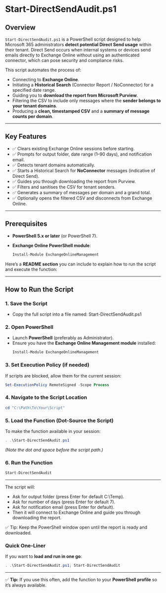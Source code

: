 # Start-DirectSendAudit.ps1

## Overview
`Start-DirectSendAudit.ps1` is a PowerShell script designed to help Microsoft 365 administrators **detect potential Direct Send usage** within their tenant. Direct Send occurs when internal systems or devices send emails directly to Exchange Online without using an authenticated connector, which can pose security and compliance risks.

This script automates the process of:
- Connecting to **Exchange Online**.
- Initiating a **Historical Search** (Connector Report / NoConnector) for a specified date range.
- Guiding you to **download the report from Microsoft Purview**.
- Filtering the CSV to include only messages where the **sender belongs to your tenant domains**.
- Producing a **clean, timestamped CSV** and a **summary of message counts per domain**.

---

## Key Features
- ✅ Clears existing Exchange Online sessions before starting.
- ✅ Prompts for output folder, date range (1–90 days), and notification email.
- ✅ Detects tenant domains automatically.
- ✅ Starts a Historical Search for **NoConnector** messages (indicative of Direct Send).
- ✅ Guides you through downloading the report from Purview.
- ✅ Filters and sanitises the CSV for tenant senders.
- ✅ Generates a summary of messages per domain and a grand total.
- ✅ Optionally opens the filtered CSV and disconnects from Exchange Online.

---

## Prerequisites
- **PowerShell 5.x or later** (or PowerShell 7).
- **Exchange Online PowerShell module**:

  ```powershell
  Install-Module ExchangeOnlineManagement

Here’s a **README section** you can include to explain how to run the script and execute the function:

***

## **How to Run the Script**

### **1. Save the Script**

*   Copy the full script into a file named:
        Start-DirectSendAudit.ps1

### **2. Open PowerShell**

*   Launch **PowerShell** (preferably as Administrator).
*   Ensure you have the **Exchange Online Management module** installed:
    ```powershell
    Install-Module ExchangeOnlineManagement
    ```

### **3. Set Execution Policy (if needed)**

If scripts are blocked, allow them for the current session:

```powershell
Set-ExecutionPolicy RemoteSigned -Scope Process
```

### **4. Navigate to the Script Location**

```powershell
cd "C:\Path\To\Your\Script"
```

### **5. Load the Function (Dot-Source the Script)**

To make the function available in your session:

```powershell
. .\Start-DirectSendAudit.ps1
```

*(Note the dot and space before the script path.)*

### **6. Run the Function**

```powershell
Start-DirectSendAudit
```

***

The script will:

- Ask for output folder (press Enter for default C:\Temp).
- Ask for number of days (press Enter for default 7).
- Ask for notification email (press Enter for default).
- Then it will connect to Exchange Online and guide you through downloading the report.


✅ Tip: Keep the PowerShell window open until the report is ready and downloaded.


### **Quick One-Liner**

If you want to **load and run in one go**:

```powershell
. .\Start-DirectSendAudit.ps1; Start-DirectSendAudit
```

***

✅ **Tip:** If you use this often, add the function to your **PowerShell profile** so it’s always available.


